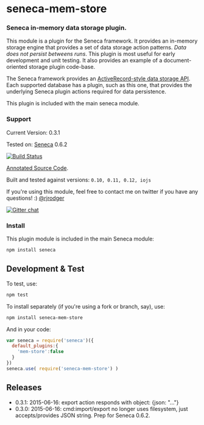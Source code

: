 # seneca-mem-store

### Seneca in-memory data storage plugin. 

This module is a plugin for the Seneca framework. It provides an
in-memory storage engine that provides a set of data storage action
patterns. *Data does not persist betweens runs*.  This plugin is most
useful for early development and unit testing. It also provides an
example of a document-oriented storage plugin code-base.

The Seneca framework provides an 
[ActiveRecord-style data storage API](http://senecajs.org/data-entities.html). 
Each supported database has a plugin, such as this one, that
provides the underlying Seneca plugin actions required for data
persistence.

This plugin is included with the main seneca module.


### Support

Current Version: 0.3.1

Tested on: [Seneca](/rjrodger/seneca) 0.6.2

[![Build Status](https://travis-ci.org/rjrodger/seneca-mem-store.png?branch=master)](https://travis-ci.org/rjrodger/seneca-mem-store)

[Annotated Source Code](http://rjrodger.github.io/seneca-mem-store/doc/mem-store.html).

Built and tested against versions: `0.10, 0.11, 0.12, iojs`

If you're using this module, feel free to contact me on twitter if you
have any questions! :) [@rjrodger](http://twitter.com/rjrodger)

[![Gitter chat](https://badges.gitter.im/rjrodger/seneca-mem-store.png)](https://gitter.im/rjrodger/seneca-mem-store)


### Install

This plugin module is included in the main Seneca module:

```sh
npm install seneca
```


## Development & Test

To test, use:

```sh
npm test
```

To install separately (if you're using a fork or branch, say), use:

```sh
npm install seneca-mem-store
```

And in your code:

```js
var seneca = require('seneca')({
  default_plugins:{
    'mem-store':false
  }
})
seneca.use( require('seneca-mem-store') )

```


## Releases

   * 0.3.1: 2015-06-16: export action responds with object: {json: "..."}
   * 0.3.0: 2015-06-16: cmd:import/export no longer uses filesystem, just accepts/provides JSON string. Prep for Seneca 0.6.2.





